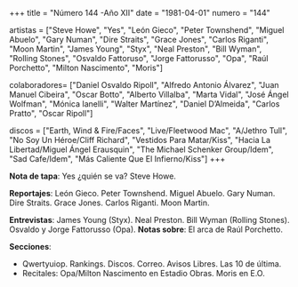 +++
title = "Número 144 -Año XII"
date = "1981-04-01"
numero = "144"

artistas = ["Steve Howe", "Yes", "León Gieco", "Peter Townshend", "Miguel Abuelo", "Gary Numan", "Dire Straits", "Grace Jones", "Carlos Riganti", "Moon Martin", "James Young", "Styx", "Neal Preston", "Bill Wyman", "Rolling Stones", "Osvaldo Fattoruso", "Jorge Fattorusso", "Opa", "Raúl Porchetto", "Milton Nascimento", "Moris"]

colaboradores= ["Daniel Osvaldo Ripoll", "Alfredo Antonio Álvarez", "Juan Manuel Cibeira", "Oscar Botto", "Alberto Villalba", "Marta Vidal", "José Ángel Wolfman", "Mónica Ianelli", "Walter Martínez", "Daniel D’Almeida", "Carlos Pratto", "Oscar Ripoll"]

discos = ["Earth, Wind & Fire/Faces", "Live/Fleetwood Mac", "A/Jethro Tull", "No Soy Un Héroe/Cliff Richard", "Vestidos Para Matar/Kiss", "Hacia La Libertad/Miguel Ángel Erausquin", "The Michael Schenker Group/Idem", "Sad Cafe/Idem", "Más Caliente Que El Infierno/Kiss"]
+++

**Nota de tapa**: Yes ¿quién se va? Steve Howe.

**Reportajes**: León Gieco. Peter Townshend. Miguel Abuelo. Gary Numan. Dire Straits. Grace Jones. Carlos Riganti. Moon Martin.

**Entrevistas**: James Young (Styx). Neal Preston. Bill Wyman (Rolling Stones). Osvaldo y Jorge Fattorusso (Opa).
**Notas sobre**:
El arca de Raúl Porchetto.

**Secciones**:

- Qwertyuiop. Rankings. Discos. Correo.  Avisos Libres. Las 10 de última.
- Recitales: Opa/Milton Nascimento en Estadio Obras. Moris en E.O.
